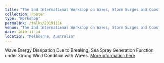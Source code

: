 ```yaml
---
title: "The 2nd International Workshop on Waves, Storm Surges and Coastal Hazards."
collection: Poster
type: "Workshop"
permalink: /talks/20191116
venue: "The 2nd International Workshop on Waves, Storm Surges and Coastal Hazards."
date: 2019-11-14
location: "Melbourne, Australia"
---
```


Wave Energy Dissipation Due to Breaking; Sea Spray Generation Function under Strong Wind Condition with Waves.
[More information here](http://waveworkshop.org/16thWaves/index.htm)

